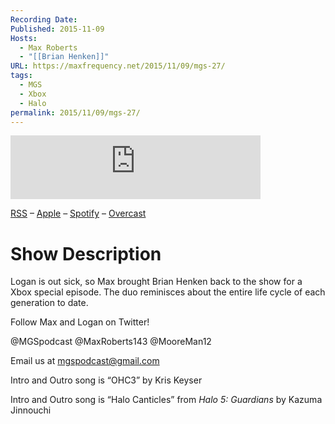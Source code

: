 ```yaml
---
Recording Date: 
Published: 2015-11-09
Hosts:
  - Max Roberts
  - "[[Brian Henken]]"
URL: https://maxfrequency.net/2015/11/09/mgs-27/
tags:
  - MGS
  - Xbox
  - Halo
permalink: 2015/11/09/mgs-27/
---
```

<iframe src="https://podcasters.spotify.com/pod/show/millennialgamingspeak/embed/episodes/Episode-27-Xbox-Xtravaganza-e1adhql/a-a6ts41n" height="102px" width="400px" frameborder="0" scrolling="no"></iframe>

[RSS](https://anchor.fm/s/74aa3858/podcast/rss) – [Apple](https://podcasts.apple.com/us/podcast/episode-3-gdc-wrap-up/id1000915981?i=1000542222515) – [Spotify](https://open.spotify.com/episode/7wePXT4Bt22LWifVLx3n8y) – [Overcast](https://overcast.fm/+EtIgeWxEU)
# Show Description 

Logan is out sick, so Max brought Brian Henken back to the show for a Xbox special episode. The duo reminisces about the entire life cycle of each generation to date.

Follow Max and Logan on Twitter!

@MGSpodcast
@MaxRoberts143
@MooreMan12

Email us at mgspodcast@gmail.com

Intro and Outro song is “OHC3” by Kris Keyser

Intro and Outro song is “Halo Canticles” from *Halo 5: Guardians* by Kazuma Jinnouchi